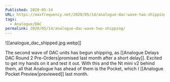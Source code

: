 ```yaml
---
Published: 2020-05-14
URL: https://maxfrequency.net/2020/05/14/analogue-dac-wave-two-shipping/
tags:
  - Analogue/DAC
permalink: 2020/05/14/analogue-dac-wave-two-shipping/
---
```

![[analogue_dac_shipped.jpg.webp]]

The second wave of DAC units has begun shipping, as [[Analogue Delays DAC Round 2 Pre-Orders|promised last month after a short delay]]. Excited to get my hands on it and test it out. With this and the Nt mini v2 behind them, all that Analogue has ahead of them is the Pocket, which I [[Analogue Pocket Preview|previewed]] last month.